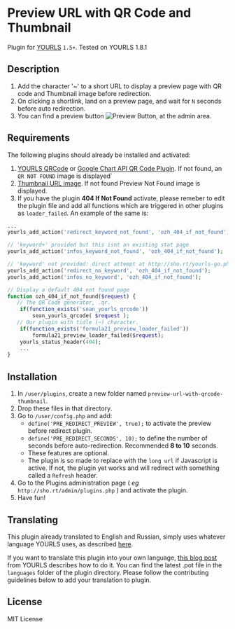 # Preview URL with QR Code and Thumbnail

Plugin for [YOURLS](http://yourls.org) `1.5+`. Tested on YOURLS 1.8.1

Description
-----------
1. Add the character '~' to a short URL to display a preview page with QR code and Thumbnail image before redirection.
2. On clicking a shortlink, land on a preview page, and wait for `N` seconds before auto redirection.
3. You can find a preview button ![Preview Button](https://image.flaticon.com/icons/png/16/142/142336.png "Preview Button 16x16"), at the admin area.

Requirements
-----------
The following plugins should already be installed and activated:
1. [YOURLS QRCode](https://github.com/seandrickson/YOURLS-QRCode-Plugin) or [Google Chart API QR Code Plugin](https://github.com/YOURLS/YOURLS/wiki/Plugin-%3D-QRCode-ShortURL). If not found, an `QR NOT FOUND` image is displayed`
2. [Thumbnail URL image](https://github.com/prog-it/yourls-thumbnail-url). If not found Preview Not Found image is displayed.
3. If you have the plugin **404 If Not Found** activate, please remeber to edit the plugin file and add all functions which are triggered in other plugins as `loader_failed`. An example of the same is:

```php
...
yourls_add_action('redirect_keyword_not_found', 'ozh_404_if_not_found');

// 'keyword+' provided but this isnt an existing stat page
yourls_add_action('infos_keyword_not_found', 'ozh_404_if_not_found');

// 'keyword' not provided: direct attempt at http://sho.rt/yourls-go.php or -infos.php
yourls_add_action('redirect_no_keyword', 'ozh_404_if_not_found');
yourls_add_action('infos_no_keyword', 'ozh_404_if_not_found');

// Display a default 404 not found page
function ozh_404_if_not_found($request) {
   // The QR Code generator, .qr.
	if(function_exists('sean_yourls_qrcode'))
		sean_yourls_qrcode( $request );
   // Our plugin with tidle (~) character.
	if(function_exists('formula21_preview_loader_failed'))
		formula21_preview_loader_failed($request);
    yourls_status_header(404);
    ...
}
```

Installation
------------
1. In `/user/plugins`, create a new folder named `preview-url-with-qrcode-thumbnail`.
2. Drop these files in that directory.
3. Go to `/user/config.php` and add:
   - `define('PRE_REDIRECT_PREVIEW', true);` to activate the preview before redirect plugin.
   - `define('PRE_REDIRECT_SECONDS', 10);` to define the number of seconds before auto-redirection. Recommended **8 to 10** seconds.
   - These features are optional.
   - The plugin is so made to replace with the `long url` if Javascript is active. If not, the plugin yet works and will redirect with something called a `Refresh` header.
5. Go to the Plugins administration page ( *eg* `http://sho.rt/admin/plugins.php` ) and activate the plugin.
6. Have fun!

Translating
-----------
This plugin already translated to English and Russian, simply uses whatever language YOURLS uses, as described [here](https://github.com/YOURLS/YOURLS/wiki/YOURLS-in-your-language#install-yourls-in-your-language).

If you want to translate this plugin into your own language, [this blog post](http://blog.yourls.org/2013/02/workshop-how-to-create-your-own-translation-file-for-yourls/) from YOURLS describes how to do it. You can find the latest .pot file in the `languages` folder of the plugin directory. Please follow the contributing guidelines below to add your translation to plugin.


License
-------
MIT License
